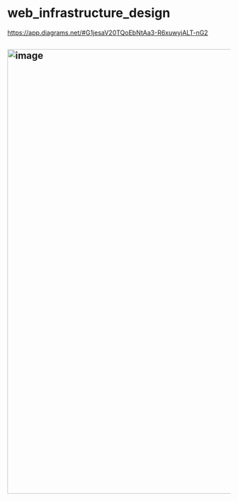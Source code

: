 # web_infrastructure_design
https://app.diagrams.net/#G1jesaV20TQoEbNtAa3-R6xuwyjALT-nG2
## <img width="1005" alt="image" src="https://github.com/wendy-holberton/holbertonschool-system_engineering-devops/assets/113806658/f091cc43-12ce-49e8-838b-d2235c9e0e91">

